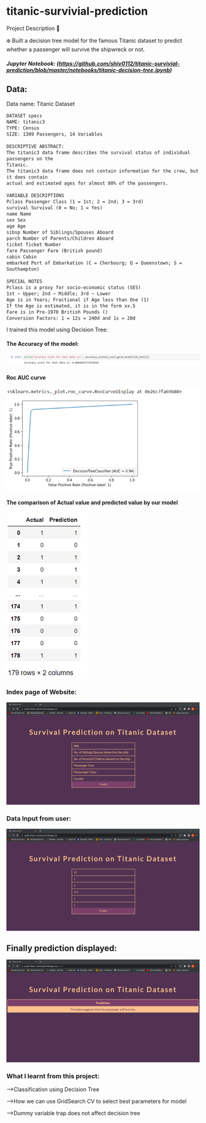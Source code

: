 # titanic-survivial-prediction

Project Description 📄

❄️ Built a decision tree model for the famous Titanic dataset to
predict whether a passenger will survive the shipwreck or not.

##### Jupyter Notebook: (https://github.com/shiv0112/titanic-survivial-prediction/blob/master/notebooks/titanic-decision-tree.ipynb)

## Data:

Data name: Titanic Dataset

```
DATASET specs
NAME: titanic3
TYPE: Census
SIZE: 1309 Passengers, 14 Variables

DESCRIPTIVE ABSTRACT:
The titanic3 data frame describes the survival status of individual passengers on the
Titanic.
The titanic3 data frame does not contain information for the crew, but it does contain
actual and estimated ages for almost 80% of the passengers.

VARIABLE DESCRIPTIONS
Pclass Passenger Class (1 = 1st; 2 = 2nd; 3 = 3rd)
survival Survival (0 = No; 1 = Yes)
name Name
sex Sex
age Age
sibsp Number of Siblings/Spouses Aboard
parch Number of Parents/Children Aboard
ticket Ticket Number
fare Passenger Fare (British pound)
cabin Cabin
embarked Port of Embarkation (C = Cherbourg; Q = Queenstown; S = Southampton)

SPECIAL NOTES
Pclass is a proxy for socio-economic status (SES)
1st ~ Upper; 2nd ~ Middle; 3rd ~ Lower
Age is in Years; Fractional if Age less than One (1)
If the Age is estimated, it is in the form xx.5
Fare is in Pre-1970 British Pounds ()
Conversion Factors: 1 = 12s = 240d and 1s = 20d

```

I trained this model using Decision Tree:

#### The Accuracy of the model:

![Alt text](https://github.com/shiv0112/titanic-survivial-prediction/blob/master/screenshots/accuracy.png)

#### Roc AUC curve

![Alt text](https://github.com/shiv0112/titanic-survivial-prediction/blob/master/screenshots/roc.png)

#### The comparison of Actual value and predicted value by our model

![Alt text](https://github.com/shiv0112/titanic-survivial-prediction/blob/master/screenshots/compare.png)

### Index page of Website:

![Alt text](https://github.com/shiv0112/titanic-survivial-prediction/blob/master/screenshots/1.png)

### Data Input from user:

![Alt text](https://github.com/shiv0112/titanic-survivial-prediction/blob/master/screenshots/2.png)

## Finally prediction displayed:

![Alt text](https://github.com/shiv0112/titanic-survivial-prediction/blob/master/screenshots/final.png)

### What I learnt from this project:

-->Classification using Decision Tree

-->How we can use GridSearch CV to select best parameters for model

-->Dummy variable trap does not affect decision tree
